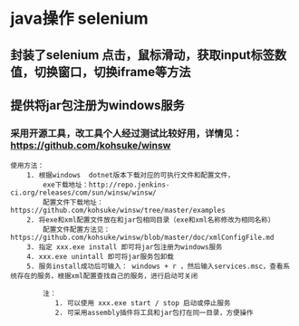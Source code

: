 #  java操作 selenium 

## 封装了selenium 点击，鼠标滑动，获取input标签数值，切换窗口，切换iframe等方法
## 提供将jar包注册为windows服务
### 采用开源工具，改工具个人经过测试比较好用，详情见：https://github.com/kohsuke/winsw
    使用方法：
        1. 根据windows  dotnet版本下载对应的可执行文件和配置文件，
            exe下载地址：http://repo.jenkins-ci.org/releases/com/sun/winsw/winsw/
            配置文件下载地址：https://github.com/kohsuke/winsw/tree/master/examples
        2. 将exe和xml配置文件放在和jar包相同目录（exe和xml名称修改为相同名称）
            配置文件配置方法见：https://github.com/kohsuke/winsw/blob/master/doc/xmlConfigFile.md
        3. 指定 xxx.exe install 即可将jar包注册为windows服务
        4. xxx.exe unintall 即可将jar服务包卸载
        5. 服务install成功后可输入： windows + r ，然后输入services.msc，查看系统存在的服务，根据xml配置查找自己的服务，进行启动可关闭
            
            注： 
               1. 可以使用 xxx.exe start / stop 启动或停止服务
               2. 可采用assembly插件将工具和jar包打在同一目录，方便操作
